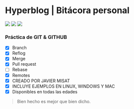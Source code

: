 # Hyperblog | Bitácora personal
![](https://img.shields.io/badge/V1.0-BETA-blue) ![](https://img.shields.io/github/followers/JAVIERMISAT?label=S%C3%8DGUEME&style=social) ![](https://img.shields.io/twitter/follow/JAVIERMISAT?style=social)

### Práctica de GIT & GITHUB
- [x] Branch
- [x] Reflog
- [x] Merge
- [x] Pull request
- [ ] Rebase
- [x] Remotes
- [x] CREADO POR JAVIER MISAT
- [x] INCLUYE EJEMPLOS EN LINUX, WINDOWS Y MAC
- [x] Disponibles en todas las edades

>Bien hecho es mejor que bien dicho.